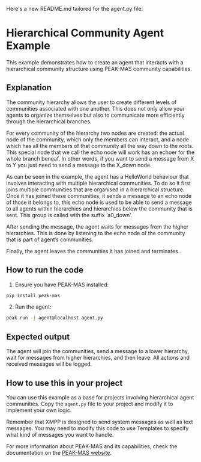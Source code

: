 Here's a new README.md tailored for the agent.py file:

# Hierarchical Community Agent Example

This example demonstrates how to create an agent that interacts with a hierarchical community structure using PEAK-MAS community capabilities.

## Explanation

The community hierarchy allows the user to create different levels of communities associated with one another. This does not only allow your agents to organize themselves but also to communicate more efficiently through the hierarchical branches.

For every community of the hierarchy two nodes are created: the actual node of the community, which only the members can interact, and a node which has all the members of that community all the way down to the roots. This special node that we call the echo node will work has an echoer for the whole branch beneaf. In other words, if you want to send a message from X to Y you just need to send a message to the X_down node.

As can be seen in the example, the agent has a HelloWorld behaviour that involves interacting with multiple hierarchical communities. To do so it first joins multiple communities that are organised in a hierarchical structure. Once it has joined these communities, it sends a message to an echo node of those it belongs to, this echo node is used to be able to send a message to all agents within hierarchies and hierarchies below the community that is sent. This group is called with the suffix ‘a0_down’.

After sending the message, the agent waits for messages from the higher hierarchies. This is done by listening to the echo node of the community that is part of agent’s communities.

Finally, the agent leaves the communities it has joined and terminates.

## How to run the code

1. Ensure you have PEAK-MAS installed:

```bash
pip install peak-mas
```

2. Run the agent:

```bash
peak run -j agent@localhost agent.py
```

## Expected output

The agent will join the communities, send a message to a lower hierarchy, wait for messages from higher hierarchies, and then leave. All actions and received messages will be logged.

## How to use this in your project

You can use this example as a base for projects involving hierarchical agent communities. Copy the `agent.py` file to your project and modify it to implement your own logic.

Remember that XMPP is designed to send system messages as well as text messages. You may need to modify this code to use Templates to specify what kind of messages you want to handle.

For more information about PEAK-MAS and its capabilities, check the documentation on the [PEAK-MAS website](https://gecad-group.github.io/peak-mas/).